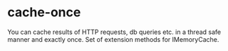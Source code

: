 # cache-once

You can cache results of HTTP requests, db queries etc. in a thread safe manner and exactly once. Set of extension methods for IMemoryCache.
